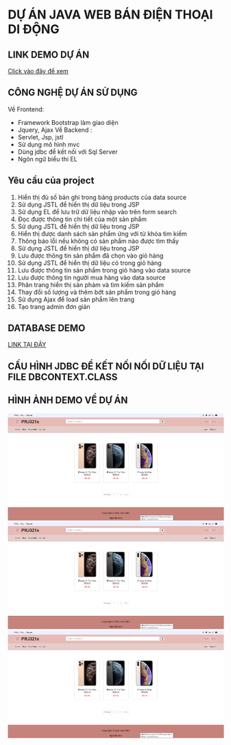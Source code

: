 # DỰ ÁN JAVA WEB BÁN ĐIỆN THOẠI DI ĐỘNG
## LINK DEMO DỰ ÁN
[Click vào đây để xem](https://prj321-sonnb-project.herokuapp.com/)

## CÔNG NGHỆ DỰ ÁN SỬ DỤNG
 Về Frontend:
 -  Framework Bootstrap làm giao diện 
 -  Jquery, Ajax 
 Về Backend :
- Servlet, Jsp, jstl
- Sử dụng mô hình mvc 
- Dùng jdbc để kết nối với Sql Server
- Ngôn ngữ biểu thi EL

## Yêu cầu của project
1. Hiển thị đủ số bản ghi trong bảng products của data source 
2. Sử dụng JSTL để hiển thị dữ liệu trong JSP
3. Sử dụng EL để lưu trữ dữ liệu nhập vào trên form search
4. Đọc được thông tin chi tiết của một sản phẩm
5. Sử dụng JSTL để hiển thị dữ liệu trong JSP
6. Hiển thị được danh sách sản phẩm ứng với từ khóa tìm kiếm
7. Thông báo lỗi nếu không có sản phẩm nào được tìm thấy
8. Sử dụng JSTL để hiển thị dữ liệu trong JSP
9. Lưu được thông tin sản phẩm đã chọn vào giỏ hàng
10. Sử dụng JSTL để hiển thị dữ liệu có trong giỏ hàng
11. Lưu được thông tin sản phẩm trong giỏ hàng vào data source
12. Lưu được thông tin người mua hàng vào data source
13. Phân trang hiển thị sản phảm và tìm kiếm sản phẩm
14. Thay đổi số lượng và thêm bớt sản phẩm trong giỏ hàng
15. Sử dụng Ajax để load sản phẩm lên trang
16. Tạo trang admin đơn giản

## DATABASE DEMO
[LINK TẠI ĐÂY](https://github.com/sonnb96/PRJ321x_A3_JAVA_WEB/blob/main/ShoppingDB.sql)

## CẤU HÌNH JDBC ĐỂ KẾT NỐI NỐI DỮ LIỆU TẠI FILE DBCONTEXT.CLASS

## HÌNH ẢNH DEMO VỀ DỰ ÁN
![Home](https://github.com/sonnb96/PRJ321x_A3_JAVA_WEB/blob/main/HomeGui.png)
![Detail product](https://github.com/sonnb96/PRJ321x_A3_JAVA_WEB/blob/main/HomeGui.png)
![Order](https://github.com/sonnb96/PRJ321x_A3_JAVA_WEB/blob/main/HomeGui.png)
